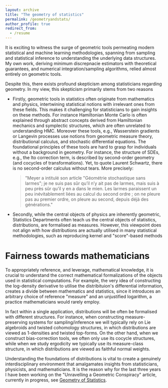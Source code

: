 ```yaml
---
layout: archive
title: "The geometry of statistics"
permalink: /geometryandstats/
author_profile: true
redirect_from:
  - /resume
---
```


It is exciting to witness the surge of geometric tools permeating modern statistical and machine learning methodologies, spanning from sampling and statistical inference to understanding the underlying data structures. 
My own work, deriving minimum discrepnacie estimators with theoretical guarantees, and numerical integration/sampling algorithms, relied almost
entirely on geometric tools.

Despite this, there exists profound skepticism among statisticians regarding geometry.
In my view, this skepticism primarily stems from two reasons
* Firstly, geometric tools in statistics often originate from mathematics and physics, intertwining statistical notions with irrelevant ones from these fields. This makes it challenging for statisticians to gain insights on these methods. For instance Hamiltonian Monte Carlo is often explained through abstract concepts derived from Hamiltonian mechanics and symplectic structures, which are often unrelated to understanding HMC.
Moreover these tools, e.g., Wasserstein gradients or Langevin processes use notions from geometric measure theory, distributional calculus, and stochastic differential equations. The foundational principles of these tools are hard to grasp for individuals without a background in geometry. For instance, the structure of SDEs, e.g., the Ito correction term, is described by second-order geometry (and cocycles of transformations). Yet, to quote Laurent Schwartz, there is no second-order calculus without tears. More precisely:

  <blockquote>
    <p> "Meyer a intitulé son article "Géométrie stochastique sans larmes";
            je ne suis pas sûr qu’il n’y ait pas de larmes, mais suis à peu près sûr qu’il
            y en a dans le mien. Les larmes paraissent un peu inévitablement liées au calcul
            du second ordre ; on ne pleure pas au premier ordre, on pleure au second, depuis
            déjà des générations."
    </p>
  </blockquote>

* Secondly, while the central objects of physics are inherently geometric, Statistics Departments often teach us the central objects of statistics, distributions, are formalised as measures. However, this viewpoint does not align with how distributions are actually utilised in many statistical methodologies, such as reproducing kernel and "score"-based methods

Fairness towards mathematicians 
=======

To appropriately reference, and leverage, mathematical knowledge, it is crucial to understand the correct mathematical formalizations of the objects used in statistical computations. For example, the very idea of constructing the log-density derivative to utilise the distribituion's differential information, creates a divide between mathematics and statistics, since it introduces an arbitrary choice of reference "measure" and an unjustified logarithm, a practice mathematicians would rarely employ. 

In fact within a single application, distributions will be often be formalised with different structures. 
For instance, when constructing measure-preserving systems for sampling/inference we will typically rely on Lie algebroids and twisted cohomology structures, in which distributions are viewed as 1-densities and twisted top-forms.
On the other hand, when we construct bias-correction tools, we often only use its cocycle structures, while when we study ergodicity we typically use its measure-class structure, in which distributions are viewed as faithful normal weights.

Understanding the foundations of distributions is vital to create a genuinely interdisciplinary environment that amalgamates insights from statisticians, physicists, and mathematicians. It is the reason why for the last three years I have been working on the "Unravelling a Geometric Conspiracy" article, currently in progress, see 
<a href="https://alebarp.github.io/">Geometry of Statistics</a>.

  


